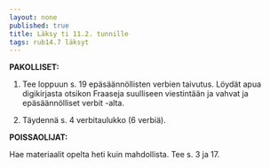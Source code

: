 ```yaml
---
layout: none
published: true
title: Läksy ti 11.2. tunnille
tags: rub14.7 läksyt
---
```

**PAKOLLISET:**

1. Tee loppuun s. 19 epäsäännöllisten verbien taivutus. Löydät apua digikirjasta otsikon Fraaseja suulliseen viestintään ja vahvat ja epäsäännölliset verbit -alta.

2. Täydennä s. 4 verbitaulukko (6 verbiä).

**POISSAOLIJAT:**

Hae materiaalit opelta heti kuin mahdollista. Tee s. 3 ja 17.
